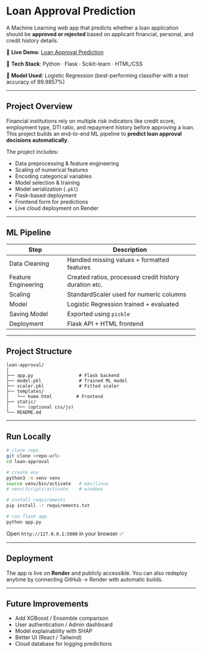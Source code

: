 # Loan Approval Prediction

A Machine Learning web app that predicts whether a loan application should be **approved or rejected** based on applicant financial, personal, and credit history details.

🚀 **Live Demo**: [Loan Approval Prediction](https://loan-approval-m9xu.onrender.com)

📌 **Tech Stack**: Python · Flask · Scikit-learn · HTML/CSS

🧠 **Model Used**: Logistic Regression (best-performing classifier with a test accuracy of 99.9857%)

---

## Project Overview
Financial institutions rely on multiple risk indicators like credit score, employment type, DTI ratio, and repayment history before approving a loan.
This project builds an end-to-end ML pipeline to **predict loan approval decisions automatically**.

The project includes:
* Data preprocessing & feature engineering
* Scaling of numerical features
* Encoding categorical variables
* Model selection & training
* Model serialization (`.pkl`)
* Flask-based deployment
* Frontend form for predictions
* Live cloud deployment on Render

---

## ML Pipeline

| Step                | Description                                            |
| ------------------- | ------------------------------------------------------ |
| Data Cleaning       | Handled missing values + formatted features            |
| Feature Engineering | Created ratios, processed credit history duration etc. |
| Scaling             | StandardScaler used for numeric columns                |
| Model               | Logistic Regression trained + evaluated                |
| Saving Model        | Exported using `pickle`                                |
| Deployment          | Flask API + HTML frontend                              |

---

## Project Structure
```
loan-approval/
│
├── app.py                 # Flask backend
├── model.pkl              # Trained ML model
├── scaler.pkl             # Fitted scaler
├── templates/
│   └── home.html         # Frontend
├── static/
│   └── (optional css/js)
└── README.md
```

---

## Run Locally
```bash
# clone repo
git clone <repo-url>
cd loan-approval

# create env
python3 -m venv venv
source venv/bin/activate   # mac/linux
# venv\Scripts\activate    # windows

# install requirements
pip install -r requirements.txt

# run flask app
python app.py
```
Open `http://127.0.0.1:5000` in your browser ✅

---

## Deployment
The app is live on **Render** and publicly accessible.
You can also redeploy anytime by connecting GitHub → Render with automatic builds.

---

## Future Improvements
* Add XGBoost / Ensemble comparison
* User authentication / Admin dashboard
* Model explainability with SHAP
* Better UI (React / Tailwind)
* Cloud database for logging predictions
